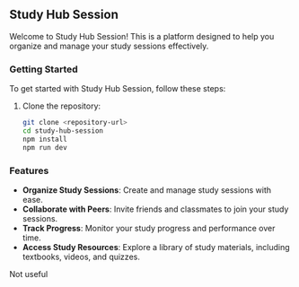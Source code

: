## Study Hub Session

Welcome to Study Hub Session! This is a platform designed to help you organize and manage your study sessions effectively.

### Getting Started

To get started with Study Hub Session, follow these steps:

1. Clone the repository:

   ```bash
   git clone <repository-url>
   cd study-hub-session
   npm install
   npm run dev
   ```

### Features

*   **Organize Study Sessions**: Create and manage study sessions with ease.
*   **Collaborate with Peers**: Invite friends and classmates to join your study sessions.
*   **Track Progress**: Monitor your study progress and performance over time.
*   **Access Study Resources**: Explore a library of study materials, including textbooks, videos, and quizzes.

Not useful
